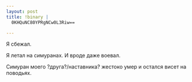 ```yaml
--- 
layout: post
title: !binary |
  0KHQuNC80YPRgNCw0L3Riw==

---
```

Я сбежал.

Я летал на симуранах. И вроде даже воевал.

Симуран моего ?друга?/наставника? жестоко умер и остался висет на поводьях.
